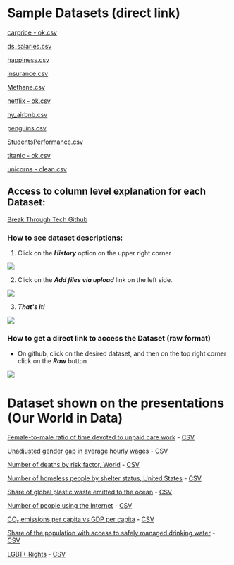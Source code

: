 # Sample Datasets (direct link)
[carprice - ok.csv](https://raw.githubusercontent.com/lcbjrrr/btt/main/carprice%20-%20ok.csv)

[ds_salaries.csv](https://raw.githubusercontent.com/lcbjrrr/btt/main/ds_salaries.csv)

[happiness.csv](https://raw.githubusercontent.com/lcbjrrr/btt/main/happiness.csv)

[insurance.csv](https://raw.githubusercontent.com/lcbjrrr/btt/main/insurance.csv)

[Methane.csv](https://raw.githubusercontent.com/lcbjrrr/btt/main/Methane.csv)

[netflix - ok.csv](https://raw.githubusercontent.com/lcbjrrr/btt/main/netflix%20-%20ok.csv)

[ny_airbnb.csv](https://raw.githubusercontent.com/lcbjrrr/btt/main/ny_airbnb.csv)

[penguins.csv](https://raw.githubusercontent.com/lcbjrrr/btt/main/penguins.csv)

[StudentsPerformance.csv](https://raw.githubusercontent.com/lcbjrrr/btt/main/StudentsPerformance.csv)

[titanic - ok.csv](https://raw.githubusercontent.com/lcbjrrr/btt/main/titanic%20-%20ok.csv)

[unicorns - clean.csv](https://raw.githubusercontent.com/lcbjrrr/btt/main/unicorns%20-%20clean.csv)

## Access to column level explanation for each Dataset:
[Break Through Tech Github](https://github.com/lcbjrrr/btt/)

### How to see dataset descriptions:
1. Click on the ***History*** option on the upper right corner

![](https://pbs.twimg.com/media/FxlgeHGXoAAuaPS?format=png&name=360x360)

2. Click on the ***Add files via upload*** link on the left side.

![](https://pbs.twimg.com/media/FxlgeHEWcAA0SZ0?format=png&name=small)

3. ***That's it!***

![](https://pbs.twimg.com/media/FxlgeHEXgAErSCy?format=png&name=large)


### How to get a direct link to access the Dataset (raw format)
- On github, click on the desired dataset, and then on the top right corner click on the ***Raw*** button

![](https://pbs.twimg.com/media/FxlgeHDX0AEjT1O?format=png&name=900x900)

# Dataset shown on the presentations (Our World in Data)

[Female-to-male ratio of time devoted to unpaid care work](https://ourworldindata.org/grapher/female-to-male-ratio-of-time-devoted-to-unpaid-care-work) - [CSV](https://raw.githubusercontent.com/lcbjrrr/btt/main/female-to-male-ratio-of-time-devoted-to-unpaid-care-work%20-%20ok.csv)

[Unadjusted gender gap in average hourly wages](https://ourworldindata.org/grapher/gender-gap-in-average-wages-ilo) - [CSV](https://raw.githubusercontent.com/lcbjrrr/btt/main/gender-gap-in-average-wages-ilo.csv)

[Number of deaths by risk factor, World](https://ourworldindata.org/obesity#obesity-is-responsible-for-4-7-million-premature-deaths-each-year) - [CSV](https://raw.githubusercontent.com/lcbjrrr/btt/main/number-of-deaths-by-risk-factor.csv)

[Number of homeless people by shelter status, United States](https://ourworldindata.org/grapher/number-of-homeless-people-by-shelter-status) - [CSV](https://raw.githubusercontent.com/lcbjrrr/btt/main/number-of-homeless-people-by-shelter-status.csv)

[Share of global plastic waste emitted to the ocean](https://ourworldindata.org/grapher/share-of-global-plastic-waste-emitted-to-the-ocean) - [CSV](https://raw.githubusercontent.com/lcbjrrr/btt/main/plastic-pollution%20-%20ok.csv)

[Number of people using the Internet](https://ourworldindata.org/grapher/number-of-internet-users) - [CSV](https://raw.githubusercontent.com/lcbjrrr/btt/main/number-of-internet-users%20-%202020.csv)

[CO₂ emissions per capita vs GDP per capita](https://ourworldindata.org/grapher/co2-emissions-vs-gdp) - [CSV](https://raw.githubusercontent.com/lcbjrrr/btt/main/co2-emissions-vs-gdp%20-%202018.csv)

[Share of the population with access to safely managed drinking water](https://ourworldindata.org/grapher/share-without-improved-water) - [CSV](https://raw.githubusercontent.com/lcbjrrr/btt/main/water-and-sanitation.csv)

[LGBT+ Rights](https://ourworldindata.org/lgbt-rights) - [CSV](https://raw.githubusercontent.com/lcbjrrr/btt/main/lgbt-rights-index.csv)
